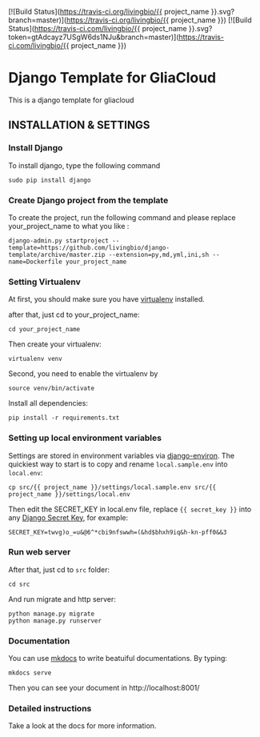 [![Build Status](https://travis-ci.org/livingbio/{{ project_name }}.svg?branch=master)](https://travis-ci.org/livingbio/{{ project_name }})
[![Build Status](https://travis-ci.com/livingbio/{{ project_name }}.svg?token=gtAdcayz7USgW6ds1NJu&branch=master)](https://travis-ci.com/livingbio/{{ project_name }})

# Django Template for GliaCloud

This is a django template for gliacloud

## INSTALLATION & SETTINGS

### Install Django

To install django, type the following command

    sudo pip install django

### Create Django project from the template

To create the project, run the following command and please replace your_project_name to what you like :

    django-admin.py startproject --template=https://github.com/livingbio/django-template/archive/master.zip --extension=py,md,yml,ini,sh --name=Dockerfile your_project_name

### Setting Virtualenv

At first, you should make sure you have [virtualenv](http://www.virtualenv.org/) installed.

after that, just cd to your_project_name:

    cd your_project_name

Then create your virtualenv:

    virtualenv venv

Second, you need to enable the virtualenv by

    source venv/bin/activate

Install all dependencies:

    pip install -r requirements.txt

### Setting up local environment variables

Settings are stored in environment variables via [django-environ](http://django-environ.readthedocs.org/en/latest/). The quickiest way to start is to copy and rename `local.sample.env` into `local.env`:

    cp src/{{ project_name }}/settings/local.sample.env src/{{ project_name }}/settings/local.env

Then edit the SECRET_KEY in local.env file, replace `{{ secret_key }}` into any [Django Secret Key](http://www.miniwebtool.com/django-secret-key-generator/), for example:

    SECRET_KEY=twvg)o_=u&@6^*cbi9nfswwh=(&hd$bhxh9iq&h-kn-pff0&&3


### Run web server

After that, just cd to `src` folder:

    cd src

And run migrate and http server:

    python manage.py migrate
    python manage.py runserver

### Documentation

You can use [mkdocs](http://www.mkdocs.org/) to write beatuiful documentations. By typing:

    mkdocs serve

Then you can see your document in http://localhost:8001/

### Detailed instructions

Take a look at the docs for more information.

